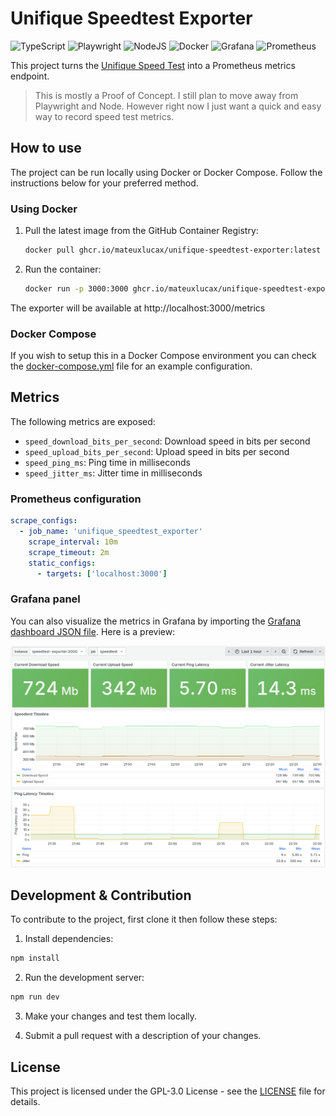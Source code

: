 # Unifique Speedtest Exporter

![TypeScript](https://img.shields.io/badge/typescript-%23007ACC.svg?style=for-the-badge&logo=typescript&logoColor=white)
![Playwright](https://img.shields.io/badge/-playwright-%232EAD33?style=for-the-badge&logo=playwright&logoColor=white)
![NodeJS](https://img.shields.io/badge/node.js-6DA55F?style=for-the-badge&logo=node.js&logoColor=white)
![Docker](https://img.shields.io/badge/docker-%230db7ed.svg?style=for-the-badge&logo=docker&logoColor=white)
![Grafana](https://img.shields.io/badge/grafana-%23F46800.svg?style=for-the-badge&logo=grafana&logoColor=white)
![Prometheus](https://img.shields.io/badge/Prometheus-E6522C?style=for-the-badge&logo=Prometheus&logoColor=white)

This project turns the [Unifique Speed Test](https://speed.unifique.com.br/) into a Prometheus metrics endpoint.

> This is mostly a Proof of Concept. I still plan to move away from Playwright and Node. However right now I just want a quick and easy way to record speed test metrics.

## How to use

The project can be run locally using Docker or Docker Compose. Follow the instructions below for your preferred method.

### Using Docker

1. Pull the latest image from the GitHub Container Registry:

   ```bash
   docker pull ghcr.io/mateuxlucax/unifique-speedtest-exporter:latest
   ```

2. Run the container:

   ```bash
   docker run -p 3000:3000 ghcr.io/mateuxlucax/unifique-speedtest-exporter:latest
   ```

The exporter will be available at http://localhost:3000/metrics

### Docker Compose

If you wish to setup this in a Docker Compose environment you can check the [docker-compose.yml](docker-compose.yml) file for an example configuration.

## Metrics

The following metrics are exposed:

- `speed_download_bits_per_second`: Download speed in bits per second
- `speed_upload_bits_per_second`: Upload speed in bits per second
- `speed_ping_ms`: Ping time in milliseconds
- `speed_jitter_ms`: Jitter time in milliseconds

### Prometheus configuration

```yaml
scrape_configs:
  - job_name: 'unifique_speedtest_exporter'
    scrape_interval: 10m
    scrape_timeout: 2m
    static_configs:
      - targets: ['localhost:3000']
```

### Grafana panel

You can also visualize the metrics in Grafana by importing the [Grafana dashboard JSON file](assets/grafana/unifique-speedtest-grafana-dashboard.json). Here is a preview:

![Grafana dashboard](assets/grafana/grafana-dashboard.png)


## Development & Contribution

To contribute to the project, first clone it then follow these steps:

1. Install dependencies:
```bash
npm install
```

2. Run the development server:
```bash
npm run dev
```

3. Make your changes and test them locally.

4. Submit a pull request with a description of your changes.

## License

This project is licensed under the GPL-3.0 License - see the [LICENSE](LICENSE) file for details.
